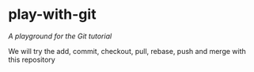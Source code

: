 # play-with-git
_A playground for the Git tutorial_

We will try the add, commit, checkout, pull, rebase, push and merge with this repository
